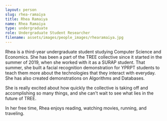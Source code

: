 ```yaml
---
layout: person
slug: rhea-ramaiya
title: Rhea Ramaiya
name: Rhea Ramaiya
type: undergraduate
role: Undergraduate Student Researcher
filename: assets/images/people_images/rhearamaiya.jpg
---
```

Rhea is a third-year undergraduate student studying Computer Science and Economics. She has been a part of the TREE collective since it started in the summer of 2019, when she worked with it as a SURAP student. That summer, she built a facial recognition demonstration for YPRPT students to teach them more about the technologies that they interact with everyday. She has also created demonstrations on Algorithms and Databases.

She is really excited about how quickly the collective is taking off and accomplishing so many things, and she can't wait to see what lies in the future of TREE.

In her free time, Rhea enjoys reading, watching movies, running, and traveling.
